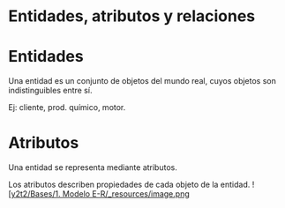 
# Entidades, atributos y relaciones
# Entidades

Una entidad es un conjunto de objetos del mundo real, cuyos objetos son indistinguibles entre sí.

Ej: cliente, prod. químico, motor.

# Atributos

Una entidad se representa mediante atributos.

Los atributos describen propiedades de cada objeto de la entidad.
![[y2t2/Bases/1. Modelo E-R/_resources/image.png](_resources/image.png)
